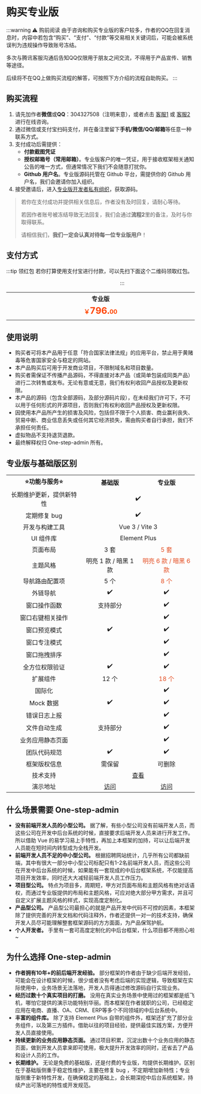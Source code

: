 <script setup>
import { withBase } from 'vitepress'
</script>

# 购买专业版

:::warning ⚠️ 购前阅读
由于咨询和购买专业版的客户较多，作者的QQ在回复消息时，内容中若包含“购买”、“支付”、“付款”等交易相关关键词后，可能会被系统误判为违规操作导致账号冻结。

多次与腾讯客服沟通后告知QQ仅限用于朋友之间交流，不得用于产品宣传、销售等途径。

后续将不在QQ上做购买流程的解答，可按照下方介绍的流程自助购买。
:::

## 购买流程

1. 请先加作者**微信**或**QQ**：304327508（注明来意），或者点击 [客服1](https://wpa.qq.com/msgrd?v=3&uin=304327508&site=qq&menu=yes) 或 [客服2](https://wpa.qq.com/msgrd?v=3&uin=61830631&site=qq&menu=yes) 进行在线咨询。
2. 通过微信或支付宝扫码支付，并在备注里留下**手机/微信/QQ/邮箱**等任意一种联系方式。
3. 支付成功后需提供：
    - **付款截图凭证**
    - **授权邮箱号（常用邮箱）**。专业版客户的唯一凭证，用于接收框架相关通知公告的唯一方式，但通常情况下我们不会随意打扰你。
    - **Github 用户名**。专业版源码托管在 Github 平台，需提供你的 Github 用户名，我们会邀请你加入组织。
4. 接受邀请后，进入[专业版开发者私有组织](https://github.com/one-step-admin)，获取源码。

> 若你在支付成功并提供相关信息后，作者没有及时回复，请耐心等待。
> 
> 若因作者账号被冻结导致无法回复，我们会通过**流程2**里的备注，及时与你取得联系。
> 
> 请相信我们，**我们一定会认真对待每一位专业版用户**！

## 支付方式

:::tip 领红包
若你打算使用支付宝进行付款，可以先扫下面这个二维码领取红包。

<img :src="withBase('/qrcode-alipay-hongbao.jpg')" width="300" />
:::

<table style="display: table; margin: 1rem auto;">
	<tr>
		<th colspan="2" align="center">专业版</th>
	</tr>
	<tr>
		<td colspan="2" align="center"><b style="color: #ff4400;">￥<span style="font-size: 24px;">796.</span>00</b></td>
	</tr>
	<tr>
		<td align="center">
			<img :src="withBase('/qrcode-wechat.png')" />
		</td>
		<td align="center">
			<img :src="withBase('/qrcode-alipay.png')" />
		</td>
	</tr>
</table>

## 使用说明

- 购买者可将本产品用于任意「符合国家法律法规」的应用平台，禁止用于黄赌毒等危害国家安全与稳定的网站。
- 本产品购买后可用于开发商业项目，不限制域名和项目数量。
- 购买者需保证不传播产品源码，不得直接对本产品（或简单包装成同类产品）进行二次转售或发布。无论有意或无意，我们有权利收回产品授权及更新权限。
- 本产品的源码（包含全部源码，及部分源码片段），在未经我们许可下，不可以用于任何形式的开源项目，否则我们有权利收回产品授权及更新权限。
- 因使用本产品所产生的损害及风险，包括但不限于个人损害、商业赢利丧失、贸易中断、商业信息丢失或任何其它经济损失，需由购买者自行承担，我们不承担任何责任。
- 虚拟物品不支持退货退款。
- 最终解释权归 One-step-admin 所有。

## 专业版与基础版区别

<table style="width: 100%; display: table; margin: 1rem auto;">
	<tr>
		<th width="40%" align="center">⭐功能与服务⭐</th>
		<th width="30%" align="center">基础版</th>
		<th width="30%" align="center">专业版</th>
	</tr>
	<tr>
		<td align="center">长期维护更新，提供新特性</td>
		<td colspan="2" align="center">✔️</td>
	</tr>
	<tr>
		<td align="center">定期修复 bug</td>
		<td colspan="2" align="center">✔️</td>
	</tr>
	<tr>
		<td align="center">开发与构建工具</td>
		<td colspan="2" align="center">Vue 3 / Vite 3</td>
	</tr>
	<tr>
		<td align="center">UI 组件库</td>
		<td colspan="2" align="center">Element Plus</td>
	</tr>
	<tr>
		<td align="center">页面布局</td>
		<td align="center">3 套</td>
		<td align="center" style="color: #e34d22;">5 套</td>
	</tr>
	<tr>
		<td align="center">主题风格</td>
		<td align="center">明亮 1 款 / 暗黑 1 款</td>
		<td align="center" style="color: #e34d22;">明亮 6 款 / 暗黑 6 款</td>
	</tr>
	<tr>
		<td align="center">导航路由配置项</td>
		<td align="center">5 个</td>
		<td align="center" style="color: #e34d22;">8 个</td>
	</tr>
	<tr>
		<td align="center">外链导航</td>
		<td align="center">✔️</td>
		<td align="center">✔️</td>
	</tr>
	<tr>
		<td align="center">窗口操作函数</td>
		<td align="center">支持部分</td>
		<td align="center">✔️</td>
	</tr>
	<tr>
		<td align="center">窗口右键相关操作</td>
		<td align="center"></td>
		<td align="center">✔️</td>
	</tr>
	<tr>
		<td align="center">窗口预览模式</td>
		<td align="center">✔️</td>
		<td align="center">✔️</td>
	</tr>
	<tr>
		<td align="center">窗口专注模式</td>
		<td align="center"></td>
		<td align="center">✔️</td>
	</tr>
	<tr>
		<td align="center">窗口拖拽排序</td>
		<td align="center"></td>
		<td align="center">✔️</td>
	</tr>
	<tr>
		<td align="center">全方位权限验证</td>
		<td align="center">✔️</td>
		<td align="center">✔️</td>
	</tr>
	<tr>
		<td align="center">扩展组件</td>
		<td align="center">12 个</td>
		<td align="center" style="color: #e34d22;">18 个</td>
	</tr>
	<tr>
		<td align="center">国际化</td>
		<td align="center"></td>
		<td align="center">✔️</td>
	</tr>
	<tr>
		<td align="center">Mock 数据</td>
		<td align="center">✔️</td>
		<td align="center">✔️</td>
	</tr>
	<tr>
		<td align="center">错误日志上报</td>
		<td align="center"></td>
		<td align="center">✔️</td>
	</tr>
	<tr>
		<td align="center">文件自动生成</td>
		<td align="center">支持部分</td>
		<td align="center">✔️</td>
	</tr>
	<tr>
		<td align="center">业务应用静态页面</td>
		<td align="center"></td>
		<td align="center">✔️</td>
	</tr>
	<tr>
		<td align="center">团队代码规范</td>
		<td align="center">✔️</td>
		<td align="center">✔️</td>
	</tr>
	<tr>
		<td align="center">框架版权信息</td>
		<td align="center">需保留</td>
		<td align="center">可删除</td>
	</tr>
	<tr>
		<td align="center">技术支持</td>
		<td colspan="2" align="center">
			<a href="support">查看</a>
		</td>
	</tr>
	<tr>
		<td align="center">演示地址</td>
		<td align="center">
			<a href="https://hooray.gitee.io/one-step-admin-example/" target="_blank">访问</a>
		</td>
		<td align="center">
			<a href="https://hooray.gitee.io/one-step-admin-pro-example/" target="_blank">访问</a>
		</td>
	</tr>
</table>

## 什么场景需要 One-step-admin

- **没有前端开发人员的小型公司。** 据了解，有些小型公司没有前端开发人员，而这些公司在开发中后台系统的时候，直接要求后端开发人员来进行开发工作。所以借助 Vue 的易学习易上手特性，再加上本框架的加持，可以让后端开发人员能在短时间内转型成为全栈开发。
- **前端开发人员不足的中小型公司。** 根据招聘网站统计，几乎所有公司都缺前端，其中有很大一部分中小型公司标配只有1-2名前端开发人员，而这些公司在开发中后台系统的时候，如果能有一套现成的中后台框架系统，不仅能提高项目开发效率，同时还大大减轻前端开发人员工作压力。
- **项目型公司。** 特点为项目多，周期短，甲方对页面布局和主题风格有绝对话语权，而通过专业版提供的布局和主题风格，可应对绝大部分甲方需求，并且可自定义扩展主题风格的样式，实现高度定制化。
- **产品型公司。** 产品型公司最担心的就是产品开发中代码不可控的因素，本框架除了提供完善的开发文档和代码注释外，作者还提供一对一的技术支持，确保开发人员尽可能理解整套框架源码的方方面面，为产品保驾护航。
- **个人开发者。** 手里有一套可高度定制化的中后台框架，什么项目都不用担心啦~

## 为什么选择 One-step-admin

- **作者拥有10年+的前后端开发经验。** 部分框架的作者由于缺少后端开发经验，可能会在设计框架的时候，很少或者没有考虑后端的实现逻辑，导致框架在实际使用中，业务场景无法落地，开发人员得通过修改源码自行实现业务。
- **经历过数十个真实项目的打磨。** 没用在真实业务场景中使用过的框架都是纸飞机，哪怕它提供的演示功能特别华丽。而本框架在作者就职的公司，已经稳定应用在电商、直播、OA、CRM、ERP等多个不同领域的中后台系统中。
- **丰富的组件库。** 除了支持 Element Plus 自带的组件外，框架还扩充了部分业务组件，以及第三方插件。借助以往的项目经验，提供最佳实践方案，方便开发人员直接使用。
- **持续更新的业务应用静态页面。** 通过项目积累，沉淀出数十个业务应用的静态页面，做到开发人员拿来即可使用，极大提升开发效率的同时，还省去了产品和设计人员的工作。
- **长期维护。** 无论是免费的基础版，还是付费的专业版，均提供长期维护。区别在于基础版侧重于稳定性维护，主要在修复 bug ，不定期增加新特性；专业版侧重于新特性开发，在确保稳定的基础上，会长期深挖中后台系统框架，持续产出可落地的特性或开发规范。